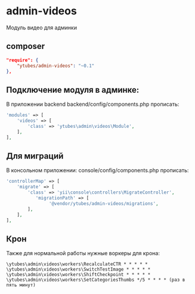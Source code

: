# admin-videos
Модуль видео для админки

## composer
```json
"require": {
    "ytubes/admin-videos": "~0.1"
},
```

## Подключение модуля в админке:
В приложении backend backend/config/components.php прописать:
```php
'modules' => [
    'videos' => [
        'class' => 'ytubes\admin\videos\Module',
    ],
],
```

## Для миграций
В консольном приложении: console/config/components.php прописать:
```php
'controllerMap' => [
    'migrate' => [
        'class' => 'yii\console\controllers\MigrateController',
           'migrationPath' => [
                '@vendor/ytubes/admin-videos/migrations',
        ],
    ],
],
```

## Крон
Также для нормальной работы нужные воркеры для крона:
```
\ytubes\admin\videos\workers\RecalculateCTR * * * * *
\ytubes\admin\videos\workers\SwitchTestImage * * * * *
\ytubes\admin\videos\workers\ShiftCheckpoint * * * * *
\ytubes\admin\videos\workers\SetCategoriesThumbs */5 * * * * (раз в пять минут)
```
